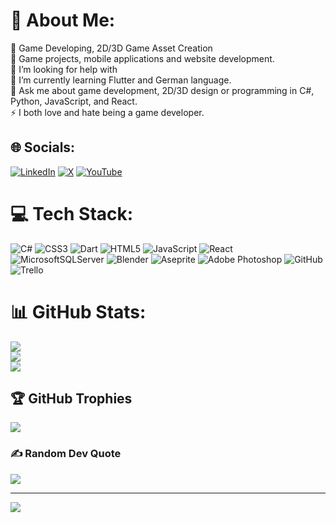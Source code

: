# 💫 About Me:
🔭 Game Developing, 2D/3D Game Asset Creation<br>👯 Game projects, mobile applications and website development.<br>🤝 I’m looking for help with <br>🌱 I’m currently learning  Flutter and German language.<br>💬 Ask me about game development, 2D/3D design or programming in C#, Python, JavaScript, and React.<br>⚡ I both love and hate being a game developer.


## 🌐 Socials:
[![LinkedIn](https://img.shields.io/badge/LinkedIn-%230077B5.svg?logo=linkedin&logoColor=white)](https://linkedin.com/in/eren-sirli) [![X](https://img.shields.io/badge/X-black.svg?logo=X&logoColor=white)](https://x.com/erenimi0) [![YouTube](https://img.shields.io/badge/YouTube-%23FF0000.svg?logo=YouTube&logoColor=white)](https://youtube.com/@blank-gd) 

# 💻 Tech Stack:
![C#](https://img.shields.io/badge/c%23-%23239120.svg?style=plastic&logo=csharp&logoColor=white) ![CSS3](https://img.shields.io/badge/css3-%231572B6.svg?style=plastic&logo=css3&logoColor=white) ![Dart](https://img.shields.io/badge/dart-%230175C2.svg?style=plastic&logo=dart&logoColor=white) ![HTML5](https://img.shields.io/badge/html5-%23E34F26.svg?style=plastic&logo=html5&logoColor=white) ![JavaScript](https://img.shields.io/badge/javascript-%23323330.svg?style=plastic&logo=javascript&logoColor=%23F7DF1E) ![React](https://img.shields.io/badge/react-%2320232a.svg?style=plastic&logo=react&logoColor=%2361DAFB) ![MicrosoftSQLServer](https://img.shields.io/badge/Microsoft%20SQL%20Server-CC2927?style=plastic&logo=microsoft%20sql%20server&logoColor=white) ![Blender](https://img.shields.io/badge/blender-%23F5792A.svg?style=plastic&logo=blender&logoColor=white) ![Aseprite](https://img.shields.io/badge/Aseprite-FFFFFF?style=plastic&logo=Aseprite&logoColor=#7D929E) ![Adobe Photoshop](https://img.shields.io/badge/adobe%20photoshop-%2331A8FF.svg?style=plastic&logo=adobe%20photoshop&logoColor=white) ![GitHub](https://img.shields.io/badge/github-%23121011.svg?style=plastic&logo=github&logoColor=white) ![Trello](https://img.shields.io/badge/Trello-%23026AA7.svg?style=plastic&logo=Trello&logoColor=white)
# 📊 GitHub Stats:
![](https://github-readme-stats.vercel.app/api?username=sirlieren&theme=rose&hide_border=true&include_all_commits=false&count_private=false)<br/>
![](https://github-readme-streak-stats.herokuapp.com/?user=sirlieren&theme=rose&hide_border=true)<br/>
![](https://github-readme-stats.vercel.app/api/top-langs/?username=sirlieren&theme=rose&hide_border=true&include_all_commits=false&count_private=false&layout=compact)

## 🏆 GitHub Trophies
![](https://github-profile-trophy.vercel.app/?username=sirlieren&theme=radical&no-frame=true&no-bg=false&margin-w=4)

### ✍️ Random Dev Quote
![](https://quotes-github-readme.vercel.app/api?type=horizontal&theme=radical)

---
[![](https://visitcount.itsvg.in/api?id=sirlieren&icon=5&color=5)](https://visitcount.itsvg.in)

<!-- Proudly created with GPRM ( https://gprm.itsvg.in ) -->
